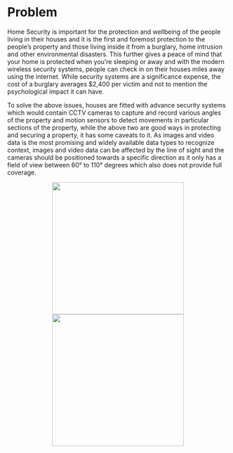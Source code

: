 # Problem

Home Security is important for the protection and wellbeing of the people living in their houses and it is the first and foremost protection to the people’s property and those living inside it from a burglary, home intrusion and other environmental disasters. This further gives a peace of mind that your home is protected when you’re sleeping or away and with the modern wireless security systems, people can check in on their houses miles away using the internet. While security systems are a significance expense, the cost of a burglary averages $2,400 per victim and not to mention the psychological impact it can have. 

To solve the above issues, houses are fitted with advance security systems which would contain CCTV cameras to capture and record various angles of the property and motion sensors to detect movements in particular sections of the property, while the above two are good ways in protecting and securing a property, it has some caveats to it.
As images and video data is the most promising and widely available data types to recognize context, images and video data can be affected by the line of sight and the cameras should be positioned towards a specific direction as it only has a field of view between 60° to 110° degrees which also does not provide full coverage.

<p align="center">
  <img width="300" src="https://user-images.githubusercontent.com/52739523/154853960-483ca32d-e532-4946-bf64-624f9d084a1e.png">
   <img width="300" src="https://user-images.githubusercontent.com/52739523/154853969-46d2341e-a73b-4f71-b56e-b4c2b30038aa.png">
</p>



